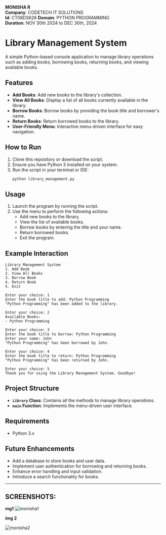 
**MONISHA R**  
**Company**: CODETECH IT SOLUTIONS  
**Id**: CT08DS626 
**Domain**: PYTHON PROGRAMMING  
**Duration**: NOV 30th 2024 to DEC 30th, 2024



# Library Management System

A simple Python-based console application to manage library operations such as adding books, borrowing books, returning books, and viewing available books.

## Features

- **Add Books**: Add new books to the library's collection.
- **View All Books**: Display a list of all books currently available in the library.
- **Borrow Books**: Borrow books by providing the book title and borrower's name.
- **Return Books**: Return borrowed books to the library.
- **User-Friendly Menu**: Interactive menu-driven interface for easy navigation.

## How to Run

1. Clone this repository or download the script.
2. Ensure you have Python 3 installed on your system.
3. Run the script in your terminal or IDE:
   ```bash
   python library_management.py
   ```

## Usage

1. Launch the program by running the script.
2. Use the menu to perform the following actions:
   - Add new books to the library.
   - View the list of available books.
   - Borrow books by entering the title and your name.
   - Return borrowed books.
   - Exit the program.

## Example Interaction

```
Library Management System
1. Add Book
2. View All Books
3. Borrow Book
4. Return Book
5. Exit

Enter your choice: 1
Enter the book title to add: Python Programming
"Python Programming" has been added to the library.

Enter your choice: 2
Available Books:
- Python Programming

Enter your choice: 3
Enter the book title to borrow: Python Programming
Enter your name: John
"Python Programming" has been borrowed by John.

Enter your choice: 4
Enter the book title to return: Python Programming
"Python Programming" has been returned by John.

Enter your choice: 5
Thank you for using the Library Management System. Goodbye!
```

## Project Structure

- **`Library` Class**: Contains all the methods to manage library operations.
- **`main` Function**: Implements the menu-driven user interface.

## Requirements

- Python 3.x

## Future Enhancements

- Add a database to store books and user data.
- Implement user authentication for borrowing and returning books.
- Enhance error handling and input validation.
- Introduce a search functionality for books.

---

## SCREENSHOTS:
**mg1**
![monisha1](https://github.com/user-attachments/assets/2ca405c8-ff98-4bdb-8291-960c5f942ed9)   

**img 2**

![monisha2](https://github.com/user-attachments/assets/ffa03623-ae7c-4816-afc7-46673b482851)
